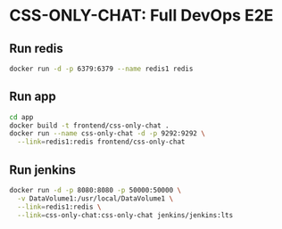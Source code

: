 # CSS-ONLY-CHAT: Full DevOps E2E

## Run redis

```bash
docker run -d -p 6379:6379 --name redis1 redis
```

## Run app

```bash
cd app
docker build -t frontend/css-only-chat .
docker run --name css-only-chat -d -p 9292:9292 \
  --link=redis1:redis frontend/css-only-chat
```

## Run jenkins

```bash
docker run -d -p 8080:8080 -p 50000:50000 \
  -v DataVolume1:/usr/local/DataVolume1 \
  --link=redis1:redis \
  --link=css-only-chat:css-only-chat jenkins/jenkins:lts
```
